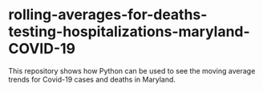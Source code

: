 # rolling-averages-for-deaths-testing-hospitalizations-maryland-COVID-19
This repository shows how Python can be used to see the moving average trends for Covid-19 cases and deaths in Maryland.
